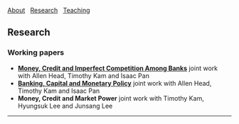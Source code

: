 [About](/index) &nbsp; [Research](/Research) &nbsp; [Teaching](/Teaching)


## Research

### Working papers

- [**Money, Credit and Imperfect Competition Among Banks**](https://github.com/samiengmanng/samiengmanng.github.io/files/8138292/hknp-2022-02-03.pdf)
  joint work with Allen Head, Timothy Kam and Isaac Pan 
- [**Banking, Capital and Monetary Policy**](https://github.com/samiengmanng/samiengmanng.github.io/files/8667022/bjaww_11_May.pdf)
  joint work with Allen Head, Timothy Kam and Isaac Pan 
- **Money, Credit and Market Power** 
  joint work with Timothy Kam, Hyungsuk Lee and Junsang Lee

---
<p style="font-size:11px">
